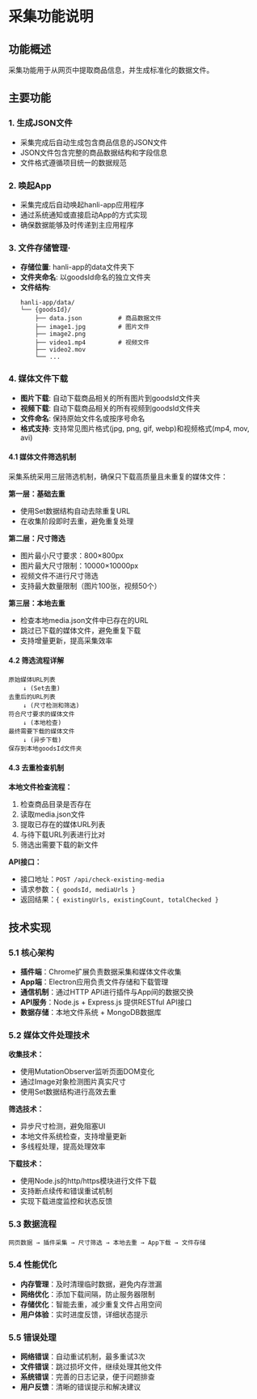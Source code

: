 # 采集功能说明

## 功能概述
采集功能用于从网页中提取商品信息，并生成标准化的数据文件。

## 主要功能

### 1. 生成JSON文件
- 采集完成后自动生成包含商品信息的JSON文件
- JSON文件包含完整的商品数据结构和字段信息
- 文件格式遵循项目统一的数据规范

### 2. 唤起App
- 采集完成后自动唤起hanli-app应用程序
- 通过系统通知或直接启动App的方式实现
- 确保数据能够及时传递到主应用程序

### 3. 文件存储管理·
- **存储位置**: hanli-app的data文件夹下
- **文件夹命名**: 以goodsId命名的独立文件夹
- **文件结构**:
  ```
  hanli-app/data/
  └── {goodsId}/
      ├── data.json          # 商品数据文件
      ├── image1.jpg         # 图片文件
      ├── image2.png
      ├── video1.mp4         # 视频文件
      ├── video2.mov
      └── ...
  ```

### 4. 媒体文件下载
- **图片下载**: 自动下载商品相关的所有图片到goodsId文件夹
- **视频下载**: 自动下载商品相关的所有视频到goodsId文件夹
- **文件命名**: 保持原始文件名或按序号命名
- **格式支持**: 支持常见图片格式(jpg, png, gif, webp)和视频格式(mp4, mov, avi)

#### 4.1 媒体文件筛选机制
采集系统采用三层筛选机制，确保只下载高质量且未重复的媒体文件：

**第一层：基础去重**
- 使用Set数据结构自动去除重复URL
- 在收集阶段即时去重，避免重复处理

**第二层：尺寸筛选**
- 图片最小尺寸要求：800×800px
- 图片最大尺寸限制：10000×10000px
- 视频文件不进行尺寸筛选
- 支持最大数量限制（图片100张，视频50个）

**第三层：本地去重**
- 检查本地media.json文件中已存在的URL
- 跳过已下载的媒体文件，避免重复下载
- 支持增量更新，提高采集效率

#### 4.2 筛选流程详解
```
原始媒体URL列表
    ↓ (Set去重)
去重后的URL列表
    ↓ (尺寸检测和筛选)
符合尺寸要求的媒体文件
    ↓ (本地检查)
最终需要下载的媒体文件
    ↓ (异步下载)
保存到本地goodsId文件夹
```

#### 4.3 去重检查机制
**本地文件检查流程：**
1. 检查商品目录是否存在
2. 读取media.json文件
3. 提取已存在的媒体URL列表
4. 与待下载URL列表进行比对
5. 筛选出需要下载的新文件

**API接口：**
- 接口地址：`POST /api/check-existing-media`
- 请求参数：`{ goodsId, mediaUrls }`
- 返回结果：`{ existingUrls, existingCount, totalChecked }`

## 技术实现

### 5.1 核心架构
- **插件端**：Chrome扩展负责数据采集和媒体文件收集
- **App端**：Electron应用负责文件存储和下载管理
- **通信机制**：通过HTTP API进行插件与App间的数据交换
- **API服务**：Node.js + Express.js 提供RESTful API接口
- **数据存储**：本地文件系统 + MongoDB数据库

### 5.2 媒体文件处理技术
**收集技术：**
- 使用MutationObserver监听页面DOM变化
- 通过Image对象检测图片真实尺寸
- 使用Set数据结构进行高效去重

**筛选技术：**
- 异步尺寸检测，避免阻塞UI
- 本地文件系统检查，支持增量更新
- 多线程处理，提高处理效率

**下载技术：**
- 使用Node.js的http/https模块进行文件下载
- 支持断点续传和错误重试机制
- 实现下载进度监控和状态反馈

### 5.3 数据流程
```
网页数据 → 插件采集 → 尺寸筛选 → 本地去重 → App下载 → 文件存储
```

### 5.4 性能优化
- **内存管理**：及时清理临时数据，避免内存泄漏
- **网络优化**：添加下载间隔，防止服务器限制
- **存储优化**：智能去重，减少重复文件占用空间
- **用户体验**：实时进度反馈，详细状态提示

### 5.5 错误处理
- **网络错误**：自动重试机制，最多重试3次
- **文件错误**：跳过损坏文件，继续处理其他文件
- **系统错误**：完善的日志记录，便于问题排查
- **用户反馈**：清晰的错误提示和解决建议
